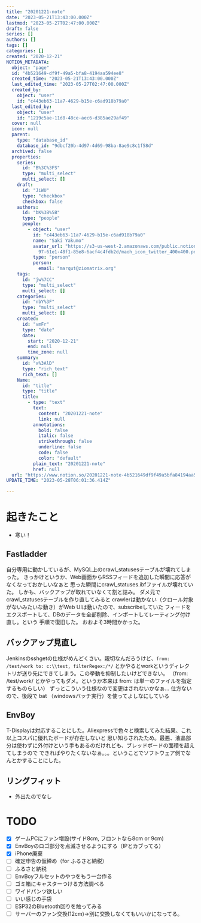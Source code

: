 ```yaml
---
title: "20201221-note"
date: "2023-05-21T13:43:00.000Z"
lastmod: "2023-05-27T02:47:00.000Z"
draft: false
series: []
authors: []
tags: []
categories: []
created: "2020-12-21"
NOTION_METADATA:
  object: "page"
  id: "4b521649-df9f-49a5-bfa8-4194aa594ee8"
  created_time: "2023-05-21T13:43:00.000Z"
  last_edited_time: "2023-05-27T02:47:00.000Z"
  created_by:
    object: "user"
    id: "c443eb63-11a7-4629-b15e-c6ad918b79a0"
  last_edited_by:
    object: "user"
    id: "1219c5ae-11d8-48ce-aec6-d385ae29af49"
  cover: null
  icon: null
  parent:
    type: "database_id"
    database_id: "9dbcf20b-4d97-4d69-98ba-8ae9c8c1f58d"
  archived: false
  properties:
    series:
      id: "B%3C%3FS"
      type: "multi_select"
      multi_select: []
    draft:
      id: "JiWU"
      type: "checkbox"
      checkbox: false
    authors:
      id: "bK%3B%5B"
      type: "people"
      people:
        - object: "user"
          id: "c443eb63-11a7-4629-b15e-c6ad918b79a0"
          name: "Saki Yakumo"
          avatar_url: "https://s3-us-west-2.amazonaws.com/public.notion-static.com/3ad1c4\
            97-61e1-48f1-85e8-6acf4c4fdb2d/maoh_icon_twitter_400x400.png"
          type: "person"
          person:
            email: "marqut@ziomatrix.org"
    tags:
      id: "jw%7CC"
      type: "multi_select"
      multi_select: []
    categories:
      id: "nbY%3F"
      type: "multi_select"
      multi_select: []
    created:
      id: "vmFr"
      type: "date"
      date:
        start: "2020-12-21"
        end: null
        time_zone: null
    summary:
      id: "x%3AlD"
      type: "rich_text"
      rich_text: []
    Name:
      id: "title"
      type: "title"
      title:
        - type: "text"
          text:
            content: "20201221-note"
            link: null
          annotations:
            bold: false
            italic: false
            strikethrough: false
            underline: false
            code: false
            color: "default"
          plain_text: "20201221-note"
          href: null
  url: "https://www.notion.so/20201221-note-4b521649df9f49a5bfa84194aa594ee8"
UPDATE_TIME: "2023-05-28T06:01:36.414Z"

---
```

<link rel="stylesheet" href="https://cdn.jsdelivr.net/npm/katex@0.16.2/dist/katex.min.css" integrity="sha384-bYdxxUwYipFNohQlHt0bjN/LCpueqWz13HufFEV1SUatKs1cm4L6fFgCi1jT643X" crossorigin="anonymous">


# 起きたこと

- 寒い！

## Fastladder


自分専用に動かしているが、MySQL上のcrawl_statusesテーブルが壊れてしまった。 きっかけというか、Web画面からRSSフィードを追加した瞬間に応答がなくなっておかしいなぁと 思った瞬間にcrawl_statuses.ibfファイルが壊れていた。 しかも、バックアップが取れていなくて割と詰み。 ダメ元でcrawl_statusesテーブルを作り直してみると crawlerは動かない（クロール対象がないみたいな動き）がWeb UIは動いたので、subscribeしていた フィードをエクスポートして、DBのデータを全部削除、インポートしてレーティング付け直し。という 手順で復旧した。 おおよそ3時間かかった。


## バックアップ見直し


Jenkinsのsshgetの仕様がめんどくさい。親切なんだろうけど、`from: /test/work to: c:\\test, filterRegex:/*/` とかやるとworkというディレクトリが送り先にできてしまう。この挙動を抑制したいけどできない。 （from: /test/work/ とかやってもダメ。というか本来は from: は単一のファイルを指定するものらしい） ずっとこういう仕様なので変更はされないかなぁ… 仕方ないので、後段で bat （windowsバッチ実行）を使ってよしなにしている


## EnvBoy


T-Displayは対応することにした。Aliexpressで色々と検索してみた結果、これ以上コスパに優れたボードが存在しないと 思い知らされたため。最悪、液晶部分は使わずに外付けという手もあるのだけれども、ブレッドボードの面積を超えてしまうので できればやりたくないなぁ。。。ということでソフトウェア側でなんとかすることにした。


## リングフィット

- 外出たのでなし

# TODO

- [x] ゲームPCにファン増設(サイド8cm, フロントなら8cm or 9cm)
- [x] EnvBoyのロゴ部分を点滅させるようにする（IPとカブってる）
- [x] iPhone廃棄
- [ ] 確定申告の仮締め（for ふるさと納税）
- [ ] ふるさと納税
- [ ] EnvBoyフルセットのやつをもう一台作る
- [ ] ゴミ箱にキャスターつける方法調べる
- [ ] ワイドパンツ欲しい
- [ ] いい感じの手袋
- [ ] ESP32のBluetooth回りを触ってみる
- [ ] サーバーのファン交換(12cm)→別に交換しなくてもいいかになってる。
